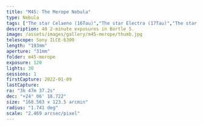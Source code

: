```yaml
---
title: "M45: The Merope Nebula"
type: Nebula
tags: ["The star Celaeno (16Tau)","The star Electra (17Tau)","The star 18Tau","The star Taygeta (19Tau)","The star Sterope I (21Tau)","The star Merope (23Tau)","The star ηTau","The star Atlas (27Tau)","The star Pleione (28Tau)","NGC1432","NGC1435","IC349","Barnard's Merope Nebula","Maia Nebula","Merope Nebula"]
description: 40 2-minute exposures in Bortle 5.
image: /assets/images/gallery/m45-merope/thumb.jpg
telescope: Sony ILCE-6300
length: "193mm"
aperture: "31mm"
folder: m45-merope
exposure: 120
lights: 30
sessions: 1
firstCapture: 2022-01-09 
lastCapture:
ra: "3h 47m 37.2s"
dec: "+24° 06' 18.722"
size: "168.563 x 123.5 arcmin"
radius: "1.741 deg"
scale: "2.469 arcsec/pixel"
---
```

